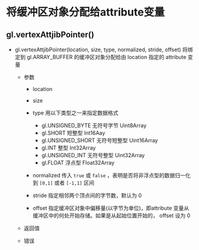 # 将缓冲区对象分配给attribute变量

## gl.vertexAttjibPointer()

+ gl.vertexAttjibPointer(location, size, type, normalized, stride, offset) 将绑定到 gl.ARRAY_BUFFER 的缓冲区对象分配给由 location 指定的 attribute 变量

  + 参数

    + location
    + size
    + type 用以下类型之一来指定数据格式

      + gl.UNSIGNED_BYTE 无符号字节 Uint8Array
      + gl.SHORT 短整型 Int16Aay
      + gl.UNSIGNED_SHORT 无符号短整型 Uint16Array
      + gl.INT 整型 Int32Array
      + gl.UNSIGNED_INT 无符号整型 Uint32Array
      + gl.FLOAT 浮点型 Float32Array


    + normalized 传入 `true` 或 `false` ，表明是否将非浮点型的数据归一化到 `[0,1]` 或者 `[-1,1]` 区间
    + stride 指定相邻两个顶点间的字节数，默认为 0
    + offset 指定缓冲区对象中偏移量(以字节为单位)，即attribute 变量从缓冲区中的何处开始存储。如果是从起始位置开始的， offset 设为 0

  + 返回值
  + 错误



